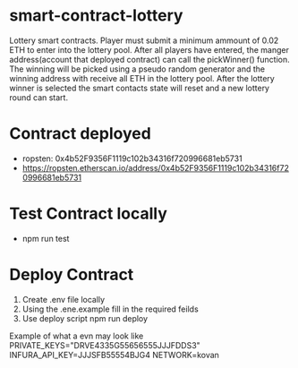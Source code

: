 # smart-contract-lottery
Lottery smart contracts. Player must submit a minimum ammount of 0.02 ETH to enter into the lottery pool. After all players have entered, the manger address(account that deployed contract) can call the pickWinner() function. The winning will be picked using a pseudo random generator and the winning address with receive all ETH in the lottery pool. After the lottery winner is selected the smart contacts state will reset and a new lottery round can start.

# Contract deployed
- ropsten: 0x4b52F9356F1119c102b34316f720996681eb5731
- https://ropsten.etherscan.io/address/0x4b52F9356F1119c102b34316f720996681eb5731

# Test Contract locally
- npm run test

# Deploy Contract
1. Create .env file locally
2. Using the .ene.example fill in the required feilds
3. Use deploy script npm run deploy

Example of what a evn may look like
PRIVATE_KEYS="DRVE4335G55656555JJJFDDS3"
INFURA_API_KEY=JJJSFB55554BJG4
NETWORK=kovan


